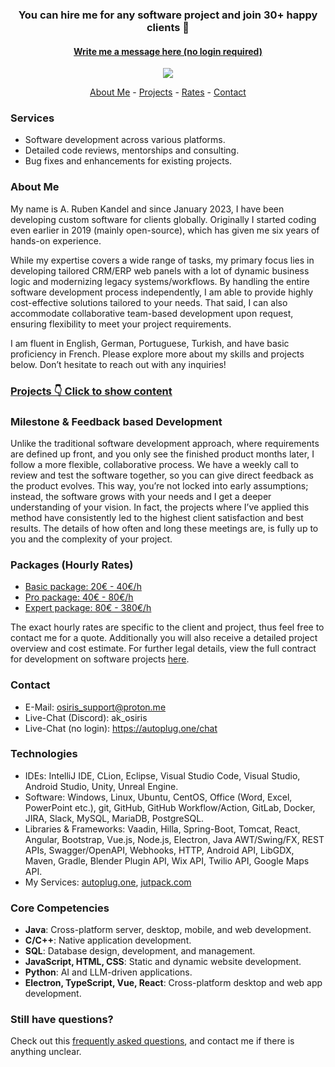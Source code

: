 
<div align="center">
    
### You can hire me for any software project and join 30+ happy clients 🎉
#### [Write me a message here (no login required)](https://autoplug.one/chat)
</div>

<div align="center">
    <img src="https://github-readme-stats.vercel.app/api?username=Osiris-Team&rank_icon=percentile"></img>
</div>

<p align="center">
    <a href="https://github.com/Osiris-Team/#about-me">About Me</a> -
    <a href="http://github.com/Osiris-Team/Osiris-Team/blob/main/projects.md">Projects</a> -
    <a href="https://github.com/Osiris-Team/#rates">Rates</a> -
    <a href="https://github.com/Osiris-Team/#contact">Contact</a>
</p>

### Services
- Software development across various platforms.
- Detailed code reviews, mentorships and consulting.
- Bug fixes and enhancements for existing projects.


### About Me
My name is A. Ruben Kandel and since January 2023, I have been developing custom software for clients globally.
Originally I started coding even earlier in 2019 (mainly open-source), which has given me six years of hands-on experience. 

While my expertise covers a wide range of tasks, my primary focus lies in developing tailored CRM/ERP web panels with a lot of dynamic business logic and modernizing legacy systems/workflows.
By handling the entire software development process independently, I am able to provide highly cost-effective solutions tailored to your needs.
That said, I can also accommodate collaborative team-based development upon request, ensuring flexibility to meet your project requirements.

I am fluent in English, German, Portuguese, Turkish, and have basic proficiency in French.
Please explore more about my skills and projects below. Don’t hesitate to reach out with any inquiries!


### [Projects 👇 Click to show content](http://github.com/Osiris-Team/Osiris-Team/blob/main/projects.md)


### Milestone & Feedback based Development
Unlike the traditional software development approach, where requirements are defined up front,
and you only see the finished product months later, I follow a more flexible, collaborative process.
We have a weekly call to review and test the software together, so you can give direct feedback as the product evolves. 
This way, you’re not locked into early assumptions; instead, the software grows with your needs and I get a deeper understanding of your vision.
In fact, the projects where I’ve applied this method have consistently led to the highest client satisfaction and best results.
The details of how often and long these meetings are, is fully up to you and the complexity of your project.


### Packages (Hourly Rates)
- [Basic package: 20€ - 40€/h](https://github.com/Osiris-Team/Osiris-Team/blob/main/dev_contract.md#131-basic-package)
- [Pro package: 40€ - 80€/h](https://github.com/Osiris-Team/Osiris-Team/blob/main/dev_contract.md#132-pro-package)
- [Expert package: 80€ - 380€/h](https://github.com/Osiris-Team/Osiris-Team/blob/main/dev_contract.md#133-expert-package)

The exact hourly rates are specific to the client and project, thus feel free to contact me for a quote. Additionally you will also receive a detailed project overview and cost estimate. For further legal details, view the full contract for development on software projects [here](https://github.com/Osiris-Team/Osiris-Team/blob/main/dev_contract.md).


### Contact
- E-Mail: osiris_support@proton.me
- Live-Chat (Discord): ak_osiris
- Live-Chat (no login): https://autoplug.one/chat


### Technologies
- IDEs: IntelliJ IDE, CLion, Eclipse, Visual Studio Code, Visual Studio, Android Studio, Unity, Unreal Engine.
- Software: Windows, Linux, Ubuntu, CentOS, Office (Word, Excel, PowerPoint etc.), git, GitHub,
GitHub Workflow/Action, GitLab, Docker, JIRA, Slack, MySQL, MariaDB, PostgreSQL.
- Libraries & Frameworks: Vaadin, Hilla, Spring-Boot, Tomcat, React, Angular, Bootstrap, Vue.js,
Node.js, Electron, Java AWT/Swing/FX, REST APIs, Swagger/OpenAPI, Webhooks, HTTP, Android API,
LibGDX, Maven, Gradle, Blender Plugin API, Wix API, Twilio API, Google Maps API.
- My Services: [autoplug.one](https://autoplug.one), [jutpack.com](https://jutpack.com)


### Core Competencies
- **Java**: Cross-platform server, desktop, mobile, and web development.
- **C/C++**: Native application development.
- **SQL**: Database design, development, and management.
- **JavaScript, HTML, CSS**: Static and dynamic website development.
- **Python**: AI and LLM-driven applications.
- **Electron, TypeScript, Vue, React**: Cross-platform desktop and web app development.


### Still have questions?
Check out this [frequently asked questions](https://github.com/Osiris-Team/Osiris-Team/blob/main/delivery_FAQ.md), and contact me if there is anything unclear.
